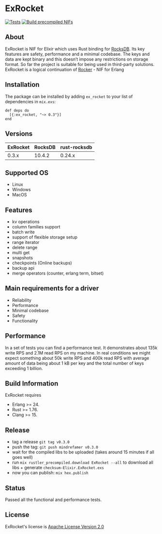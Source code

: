 # ExRocket

[![Tests](https://github.com/mindreframer/ex_rocket/actions/workflows/elixir.yml/badge.svg?branch=main)](https://github.com/mindreframer/ex_rocket/actions/workflows/elixir.yml)
[![Build precompiled NIFs](https://github.com/mindreframer/ex_rocket/actions/workflows/release.yml/badge.svg?branch=main)](https://github.com/mindreframer/ex_rocket/actions/workflows/release.yml)

## About

ExRocket is NIF for Elixir which uses Rust binding for [RocksDB](https://github.com/facebook/rocksdb). Its key features are safety, performance and a minimal codebase. The keys and data are kept binary and this doesn’t impose any restrictions on storage format. So far the project is suitable for being used in third-party solutions.
ExRocket is a logical continuation of [Rocker](https://github.com/Vonmo/rocker) - NIF for Erlang

## Installation
The package can be installed by adding `ex_rocket` to your list of dependencies in `mix.exs`:
```
def deps do
  [{:ex_rocket, "~> 0.3"}]
end
```

## Versions
| ExRocket   | RocksDB | rust-rocksdb | 
| -------- | ------- | ------- |
| 0.3.x  | 10.4.2    | 0.24.x |


## Supported OS
* Linux
* Windows
* MacOS

## Features
* kv operations
* column families support
* batch write
* support of flexible storage setup
* range iterator
* delete range
* multi get
* snapshots
* checkpoints (Online backups)
* backup api
* merge operators (counter, erlang term, bitset)

## Main requirements for a driver
* Reliability
* Performance
* Minimal codebase
* Safety
* Functionality

## Performance
In a set of tests you can find a performance test. It demonstrates about 135k write RPS and 2.1M read RPS on my machine. In real conditions we might expect something about 50k write RPS and 400k read RPS with average amount of data being about 1 kB per key and the total number of keys exceeding 1 billion.

## Build Information
ExRocket requires
* Erlang >= 24.
* Rust >= 1.76.
* Clang >= 15.


## Release
- tag a release `git tag v0.3.0`
- push the tag: `git push mindrefamer v0.3.0`
- wait for the compiled libs to be uploaded (takes around 15 minutes if all goes well)
- run `mix rustler_precompiled.download ExRocket --all` to download all libs + generate `checksum-Elixir.ExRocket.exs`
- now you can publish: `mix hex.publish`


## Status
Passed all the functional and performance tests.

## License
ExRocket's license is [Apache License Version 2.0](http://www.apache.org/licenses/LICENSE-2.0.html)
